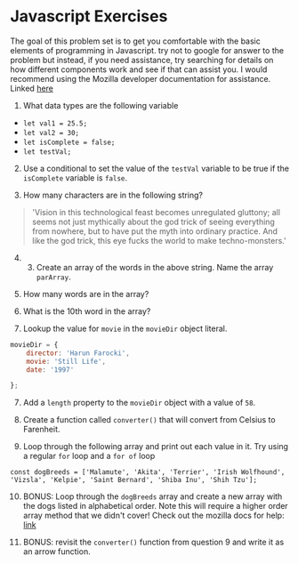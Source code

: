 # Javascript Exercises

 The goal of this problem set is to get you comfortable with the basic elements of programming in Javascript. try not to google for answer to the problem but instead, if you need assistance, try searching for details on how different components work and see if that can assist you. I would recommend using the Mozilla developer documentation for assistance. Linked [here](https://developer.mozilla.org/en-US/docs/Web/JavaScript)



1. What data types are the following variable

- `let val1 = 25.5;`
- `let val2 = 30;`
- `let isComplete = false;`
- `let testVal;`

2. Use a conditional to set the value of the `testVal` variable to be true if the `isComplete` variable is `false`.

3. How many characters are in the following string?
> 'Vision in this technological feast becomes unregulated gluttony; all seems not just mythically about the god trick of seeing everything from nowhere, but to have put the myth into ordinary practice. And like the god trick, this eye fucks the world to make techno-monsters.'

4. 3) Create an array of the words in the above string. Name the array `parArray`. 

4. How many words are in the array?

5. What is the 10th word in the array?


6. Lookup the value for `movie` in the `movieDir` object literal.
```js
movieDir = {
    director: 'Harun Farocki',
    movie: 'Still Life',
    date: '1997'

};
```

7. Add a `length` property to the `movieDir` object with a value of `58`.


8. Create a function called `converter()` that will convert from Celsius to Farenheit.

9. Loop through the following array and print out each value in it. Try using a regular `for` loop and a `for of` loop

`const dogBreeds = ['Malamute', 'Akita', 'Terrier', 'Irish Wolfhound', 'Vizsla', 'Kelpie', 'Saint Bernard', 'Shiba Inu', 'Shih Tzu'];`

10. BONUS: Loop through the `dogBreeds` array and create a new array with the dogs listed in alphabetical order. Note this will require a higher order array method that we didn't cover! Check out the mozilla docs for help: [link](https://developer.mozilla.org/en-US/docs/Web/JavaScript/Reference/Global_Objects/Array)

11. BONUS: revisit the `converter()` function from question 9 and write it as an arrow function.